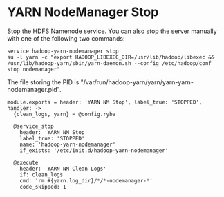 
# YARN NodeManager Stop

Stop the HDFS Namenode service. You can also stop the server manually with one of
the following two commands:

```
service hadoop-yarn-nodemanager stop
su -l yarn -c "export HADOOP_LIBEXEC_DIR=/usr/lib/hadoop/libexec && /usr/lib/hadoop-yarn/sbin/yarn-daemon.sh --config /etc/hadoop/conf stop nodemanager"
```

The file storing the PID is "/var/run/hadoop-yarn/yarn/yarn-yarn-nodemanager.pid".

    module.exports = header: 'YARN NM Stop', label_true: 'STOPPED', handler: ->
      {clean_logs, yarn} = @config.ryba
    
      @service_stop
        header: 'YARN NM Stop'
        label_true: 'STOPPED'
        name: 'hadoop-yarn-nodemanager'
        if_exists: '/etc/init.d/hadoop-yarn-nodemanager'

      @execute
        header: 'YARN NM Clean Logs'
        if: clean_logs
        cmd: 'rm #{yarn.log_dir}/*/*-nodemanager-*'
        code_skipped: 1
